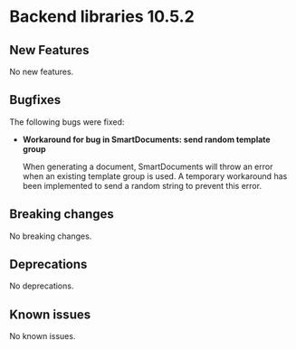 # Backend libraries 10.5.2

## New Features

No new features.

## Bugfixes

The following bugs were fixed:

* **Workaround for bug in SmartDocuments: send random template group**

  When generating a document, SmartDocuments will throw an error when an existing template group is used. 
  A temporary workaround has been implemented to send a random string to prevent this error.

## Breaking changes

No breaking changes.

## Deprecations

No deprecations.

## Known issues

No known issues.
